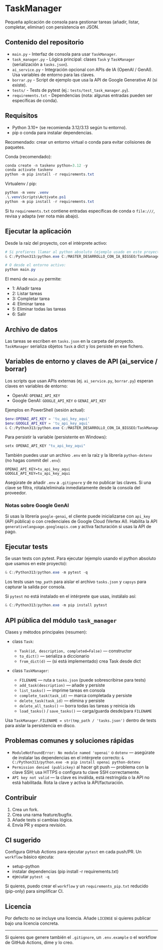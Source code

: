 # TaskManager

Pequeña aplicación de consola para gestionar tareas (añadir, listar, completar, eliminar) con persistencia en JSON.

## Contenido del repositorio

- `main.py` - Interfaz de consola para usar `TaskManager`.
- `task_manager.py` - Lógica principal: clases `Task` y `TaskManager` (serialización a `tasks.json`).
- `ai_service.py` - Integración opcional con APIs de IA (OpenAI / GenAI). Usa variables de entorno para las claves.
- `borrar.py` - Script de ejemplo que usa la API de Google Generative AI (si existe).
- `tests/` - Tests de pytest (ej.: `tests/test_task_manager.py`).
- `requirements.txt` - Dependencias (nota: algunas entradas pueden ser específicas de conda).

## Requisitos

- Python 3.10+ (se recomienda 3.12/3.13 según tu entorno).
- pip o conda para instalar dependencias.

Recomendado: crear un entorno virtual o conda para evitar colisiones de paquetes.

Conda (recomendado):

```powershell
conda create -n taskenv python=3.12 -y
conda activate taskenv
python -m pip install -r requirements.txt
```

Virtualenv / pip:

```powershell
python -m venv .venv
.\.venv\Scripts\Activate.ps1
python -m pip install -r requirements.txt
```

Si tu `requirements.txt` contiene entradas específicas de conda o `file:///`, revisa y adapta (ver nota más abajo).

## Ejecutar la aplicación

Desde la raíz del proyecto, con el intérprete activo:

```powershell
# Si prefieres llamar al python absoluto (ejemplo usado en este proyecto):
& C:/Python313/python.exe C:/MASTER_DESARROLLO_CON_IA_BIGSEO/TaskManager/main.py

# O desde el entorno activo:
python main.py
```

El menú de `main.py` permite:
- 1: Añadir tarea
- 2: Listar tareas
- 3: Completar tarea
- 4: Eliminar tarea
- 5: Eliminar todas las tareas
- 6: Salir

## Archivo de datos

Las tareas se escriben en `tasks.json` en la carpeta del proyecto. `TaskManager` serializa objetos `Task` a dict y los persiste en ese fichero.

## Variables de entorno y claves de API (ai_service / borrar)

Los scripts que usan APIs externas (ej. `ai_service.py`, `borrar.py`) esperan claves en variables de entorno:

- OpenAI: `OPENAI_API_KEY`
- Google GenAI: `GOOGLE_API_KEY` o `GENAI_API_KEY`

Ejemplos en PowerShell (sesión actual):

```powershell
$env:OPENAI_API_KEY = 'tu_api_key_aqui'
$env:GOOGLE_API_KEY = 'tu_api_key_aqui'
& C:/Python313/python.exe C:/MASTER_DESARROLLO_CON_IA_BIGSEO/TaskManager/ai_service.py
```

Para persistir la variable (persistente en Windows):

```powershell
setx OPENAI_API_KEY "tu_api_key_aqui"
```

También puedes usar un archivo `.env` en la raíz y la librería `python-dotenv` (no hagas commit del `.env`):

```.env
OPENAI_API_KEY=tu_api_key_aqui
GOOGLE_API_KEY=tu_api_key_aqui
```

Asegúrate de añadir `.env` a `.gitignore` y de no publicar las claves. Si una clave se filtra, rótala/elimínala inmediatamente desde la consola del proveedor.

### Notas sobre Google GenAI

Si usas la librería `google-genai`, el cliente puede inicializarse con `api_key` (API pública) o con credenciales de Google Cloud (Vertex AI). Habilita la API `generativelanguage.googleapis.com` y activa facturación si usas la API de pago.

## Ejecutar tests

Se usan tests con pytest. Para ejecutar (ejemplo usando el python absoluto que usamos en este proyecto):

```powershell
& C:/Python313/python.exe -m pytest -q
```

Los tests usan `tmp_path` para aislar el archivo `tasks.json` y `capsys` para capturar la salida por consola.

Si `pytest` no está instalado en el intérprete que usas, instálalo así:

```powershell
& C:/Python313/python.exe -m pip install pytest
```

## API pública del módulo `task_manager`

Clases y métodos principales (resumen):

- class `Task`:
	- `Task(id, description, completed=False)` — constructor
	- `to_dict()` — serializa a diccionario
	- `from_dict(d)` — (si está implementado) crea Task desde dict

- class `TaskManager`:
	- `FILENAME` — ruta a `tasks.json` (puede sobrescribirse para tests)
	- `add_task(description)` — añade y persiste
	- `list_tasks()` — imprime tareas en consola
	- `complete_task(task_id)` — marca completada y persiste
	- `delete_task(task_id)` — elimina y persiste
	- `delete_all_tasks()` — borra todas las tareas y reinicia ids
	- `load_tasks()` / `save_tasks()` — carga/guarda desde/para `FILENAME`

Usa `TaskManager.FILENAME = str(tmp_path / 'tasks.json')` dentro de tests para aislar la persistencia en disco.

## Problemas comunes y soluciones rápidas

- `ModuleNotFoundError: No module named 'openai'` o `dotenv` — asegúrate de instalar las dependencias en el intérprete correcto: `& C:/Python313/python.exe -m pip install openai python-dotenv`
- `Permission denied (publickey)` al hacer git push — problema con la clave SSH; usa HTTPS o configura tu clave SSH correctamente.
- `API key not valid` — la clave es inválida, está restringida o la API no está habilitada. Rota la clave y activa la API/facturación.

## Contribuir

1. Crea un fork.
2. Crea una rama feature/bugfix.
3. Añade tests si cambias lógica.
4. Envía PR y espera revisión.

## CI sugerido

Configura GitHub Actions para ejecutar `pytest` en cada push/PR. Un `workflow` básico ejecuta:

- setup-python
- instalar dependencias (pip install -r requirements.txt)
- ejecutar `pytest -q`

Si quieres, puedo crear el `workflow` y un `requirements_pip.txt` reducido (pip-only) para simplificar CI.

## Licencia

Por defecto no se incluye una licencia. Añade `LICENSE` si quieres publicar bajo una licencia concreta.

---

Si quieres que genere también el `.gitignore`, un `.env.example` o el workflow de GitHub Actions, dime y lo creo.
